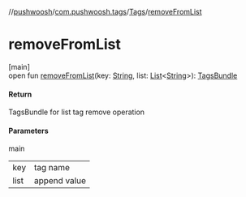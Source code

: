 //[pushwoosh](../../../index.md)/[com.pushwoosh.tags](../index.md)/[Tags](index.md)/[removeFromList](remove-from-list.md)

# removeFromList

[main]\
open fun [removeFromList](remove-from-list.md)(key: [String](https://developer.android.com/reference/kotlin/java/lang/String.html), list: [List](https://developer.android.com/reference/kotlin/java/util/List.html)&lt;[String](https://developer.android.com/reference/kotlin/java/lang/String.html)&gt;): [TagsBundle](../-tags-bundle/index.md)

#### Return

TagsBundle for list tag remove operation

#### Parameters

main

| | |
|---|---|
| key | tag name |
| list | append value |

